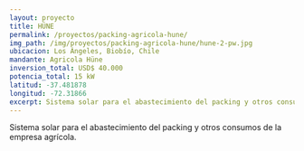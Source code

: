 ```yaml
---
layout: proyecto
title: HÜNE
permalink: /proyectos/packing-agricola-hune/
img_path: /img/proyectos/packing-agricola-hune/hune-2-pw.jpg
ubicacion: Los Ángeles, Biobío, Chile
mandante: Agricola Hüne
inversion_total: USD$ 40.000
potencia_total: 15 kW
latitud: -37.481878
longitud: -72.31866
excerpt: Sistema solar para el abastecimiento del packing y otros consumos de la empresa agrícola.
---
```


Sistema solar para el abastecimiento del packing y otros consumos de la empresa agrícola.